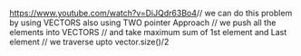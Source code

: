 https://www.youtube.com/watch?v=DiJQdr63Bo4
​
// we can do this problem by using VECTORS also using TWO pointer Approach
// we push all the elements into VECTORS
// and take maximum sum of 1st element and Last element
// we traverse upto vector.size()/2